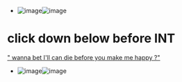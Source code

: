 - ![image](https://github.com/user-attachments/assets/43486a1c-f80a-4e48-a353-c8a53473864a)![image](https://github.com/user-attachments/assets/db03cd68-9481-40ab-bef2-534555005cc5)

# click down below before INT 
[" wanna bet I'll can die before you make me happy ?"](https://akaioslinks.straw.page)


- ![image](https://github.com/user-attachments/assets/b4432b59-fd50-4f80-a24a-1aff1cf1ba3f)![image](https://github.com/user-attachments/assets/6c5eee7b-31b0-4a0d-ae88-66b705860485)
